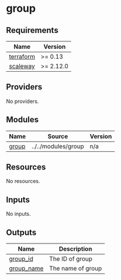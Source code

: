 # group

<!-- BEGINNING OF PRE-COMMIT-TERRAFORM DOCS HOOK -->
## Requirements

| Name | Version |
|------|---------|
| <a name="requirement_terraform"></a> [terraform](#requirement\_terraform) | >= 0.13 |
| <a name="requirement_scaleway"></a> [scaleway](#requirement\_scaleway) | >= 2.12.0 |

## Providers

No providers.

## Modules

| Name | Source | Version |
|------|--------|---------|
| <a name="module_group"></a> [group](#module\_group) | ../../modules/group | n/a |

## Resources

No resources.

## Inputs

No inputs.

## Outputs

| Name | Description |
|------|-------------|
| <a name="output_group_id"></a> [group\_id](#output\_group\_id) | The ID of group |
| <a name="output_group_name"></a> [group\_name](#output\_group\_name) | The name of group |
<!-- END OF PRE-COMMIT-TERRAFORM DOCS HOOK -->
